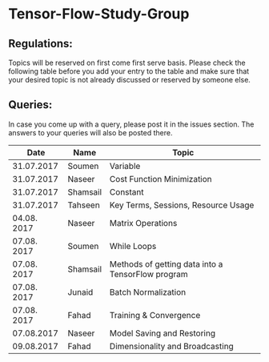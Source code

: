 # Tensor-Flow-Study-Group

## Regulations:
Topics will be reserved on first come first serve basis. Please check the following table before you add your entry to the table and make sure that your desired topic is not already discussed or reserved by someone else.

## Queries:
In case you come up with a query, please post it in the issues section. The answers to your queries will also be posted there.

| Date  | Name | Topic |
| ------------- | ------------- | ------------- |
| 31.07.2017  | Soumen   | Variable  |
| 31.07.2017  | Naseer   | Cost Function Minimization |
| 31.07.2017  | Shamsail | Constant |
| 31.07.2017  | Tahseen  | Key Terms, Sessions, Resource Usage |
| 04.08. 2017 | Naseer   | Matrix Operations |
| 07.08. 2017 | Soumen   | While Loops |
| 07.08. 2017 | Shamsail | Methods of getting data into a TensorFlow program |
| 07.08. 2017 | Junaid   | Batch Normalization |
| 07.08. 2017 | Fahad    | Training & Convergence |
| 07.08.2017  | Naseer   | Model Saving and Restoring |
| 09.08.2017  | Fahad    | Dimensionality and Broadcasting |
